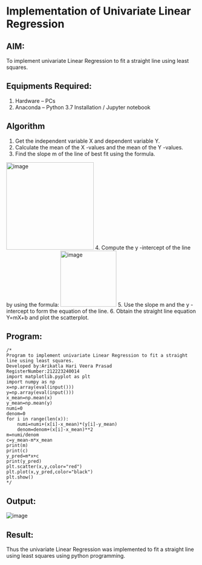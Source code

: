 # Implementation of Univariate Linear Regression
## AIM:
To implement univariate Linear Regression to fit a straight line using least squares.

## Equipments Required:
1. Hardware – PCs
2. Anaconda – Python 3.7 Installation / Jupyter notebook

## Algorithm
1. Get the independent variable X and dependent variable Y.
2. Calculate the mean of the X -values and the mean of the Y -values.
3. Find the slope m of the line of best fit using the formula. 
<img width="231" alt="image" src="https://user-images.githubusercontent.com/93026020/192078527-b3b5ee3e-992f-46c4-865b-3b7ce4ac54ad.png">
4. Compute the y -intercept of the line by using the formula:
<img width="148" alt="image" src="https://user-images.githubusercontent.com/93026020/192078545-79d70b90-7e9d-4b85-9f8b-9d7548a4c5a4.png">
5. Use the slope m and the y -intercept to form the equation of the line.
6. Obtain the straight line equation Y=mX+b and plot the scatterplot.

## Program:
```
/*
Program to implement univariate Linear Regression to fit a straight line using least squares.
Developed by:Arikatla Hari Veera Prasad
RegisterNumber:212223240014
import matplotlib.pyplot as plt
import numpy as np
x=np.array(eval(input()))
y=np.array(eval(input()))
x_mean=np.mean(x)
y_mean=np.mean(y)
numi=0
denom=0
for i in range(len(x)):
    numi=numi+(x[i]-x_mean)*(y[i]-y_mean)
    denom=denom+(x[i]-x_mean)**2
m=numi/denom
c=y_mean-m*x_mean
print(m)
print(c)
y_pred=m*x+c
print(y_pred)
plt.scatter(x,y,color="red")
plt.plot(x,y_pred,color="black")
plt.show()
*/
```

## Output:
![image](https://github.com/Hariveeraprasad-2006/Find-the-best-fit-line-using-Least-Squares-Method/assets/145049988/974f6051-1f00-4abc-9dc6-69817c44c4ac)



## Result:
Thus the univariate Linear Regression was implemented to fit a straight line using least squares using python programming.
